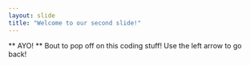 ```yaml
---
layout: slide
title: "Welcome to our second slide!"
---
```

** AYO! ** Bout to pop off on this coding stuff!
Use the left arrow to go back!
